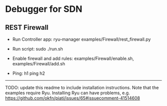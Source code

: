 Debugger for SDN
================

REST Firewall
-------------

*	Run Controller app: ryu-manager examples/Firewall/rest\_firewall.py

*	Run script: sudo ./run.sh

*	Enable firewall and add rules: examples/Firewall/enable.sh, examples/Firewall/add.sh

*	Ping: h1 ping h2
	

--------
TODO: update this readme to include installation instructions.
Note that the examples require Ryu. Installing Ryu can have problems,
e.g. https://github.com/okfn/piati/issues/65#issuecomment-41514608
